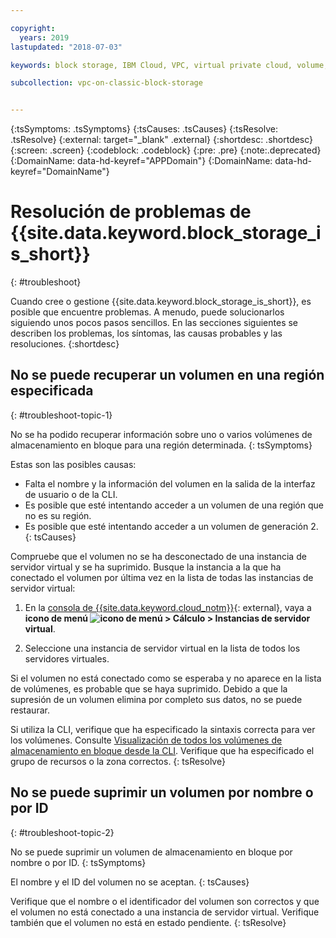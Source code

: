 ```yaml
---

copyright:
  years: 2019
lastupdated: "2018-07-03"

keywords: block storage, IBM Cloud, VPC, virtual private cloud, volume, data storage, troubleshooting, troubleshoot

subcollection: vpc-on-classic-block-storage


---
```


{:tsSymptoms: .tsSymptoms}
{:tsCauses: .tsCauses}
{:tsResolve: .tsResolve}
{:external: target="_blank" .external}
{:shortdesc: .shortdesc}
{:screen: .screen}
{:codeblock: .codeblock}
{:pre: .pre}
{:note:.deprecated}
{:DomainName: data-hd-keyref="APPDomain"}
{:DomainName: data-hd-keyref="DomainName"}

# Resolución de problemas de {{site.data.keyword.block_storage_is_short}}
{: #troubleshoot}

Cuando cree o gestione {{site.data.keyword.block_storage_is_short}}, es posible que encuentre problemas. A menudo, puede solucionarlos siguiendo unos pocos pasos sencillos. En las secciones siguientes se describen los problemas, los síntomas, las causas probables y las resoluciones.
{:shortdesc}

## No se puede recuperar un volumen en una región especificada
{: #troubleshoot-topic-1}

No se ha podido recuperar información sobre uno o varios volúmenes de almacenamiento en bloque para una región determinada.
{: tsSymptoms}

Estas son las posibles causas:

* Falta el nombre y la información del volumen en la salida de la interfaz de usuario o de la CLI.
* Es posible que esté intentando acceder a un volumen de una región que no es su región.
* Es posible que esté intentando acceder a un volumen de generación 2.
{: tsCauses}

Compruebe que el volumen no se ha desconectado de una instancia de servidor virtual y se ha suprimido. Busque la instancia a la que ha conectado el volumen por última vez en la lista de todas las instancias de servidor virtual:

1. En la [consola de {{site.data.keyword.cloud_notm}}](https://{DomainName}/vpc){: external}, vaya a **icono de menú ![icono de menú](../../icons/icon_hamburger.svg) > Cálculo > Instancias de servidor virtual**.

1. Seleccione una instancia de servidor virtual en la lista de todos los servidores virtuales.

Si el volumen no está conectado como se esperaba y no aparece en la lista de volúmenes, es probable que se haya suprimido.  Debido a que la supresión de un volumen elimina por completo sus datos, no se puede restaurar.  

Si utiliza la CLI, verifique que ha especificado la sintaxis correcta para ver los volúmenes. Consulte [Visualización de todos los volúmenes de almacenamiento en bloque desde la CLI](/docs/vpc-on-classic-block-storage?topic=vpc-on-classic-block-storage-attaching-block-storage-cli). Verifique que ha especificado el grupo de recursos o la zona correctos.
{: tsResolve}

## No se puede suprimir un volumen por nombre o por ID
{: #troubleshoot-topic-2}

No se puede suprimir un volumen de almacenamiento en bloque por nombre o por ID.
{: tsSymptoms}

El nombre y el ID del volumen no se aceptan.
{: tsCauses}

Verifique que el nombre o el identificador del volumen son correctos y que el volumen no está conectado a una instancia de servidor virtual. Verifique también que el volumen no está en estado pendiente.
{: tsResolve}
